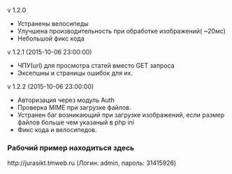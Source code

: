v 1.2.0

- Устранены велосипеды 
- Улучшена производительность при обработке изображений( ~20мс) 
- Небольшой фикс кода 


v 1.2.1 (2015-10-06 23:00:00)

- ЧПУ(url) для просмотра статей вместо GET запроса
- Эксепшны и страницы ошибок для их.

v 1.2.2 (2015-10-06 23:00:00)

- Авторизация через модуль Auth
- Проверка MIME при загрузке файлов.
- Устранен баг возникающий при загрузке изображений,
  если размер файлов больше чем указаный в php ini
- Фикс кода и велосипедов.

<h3> Рабочий пример находиться здесь </h3>
<a ref = "http://jurasikt.tmweb.ru/"> http://jurasikt.tmweb.ru </a>
(Логин: admin, пароль: 31415926)
